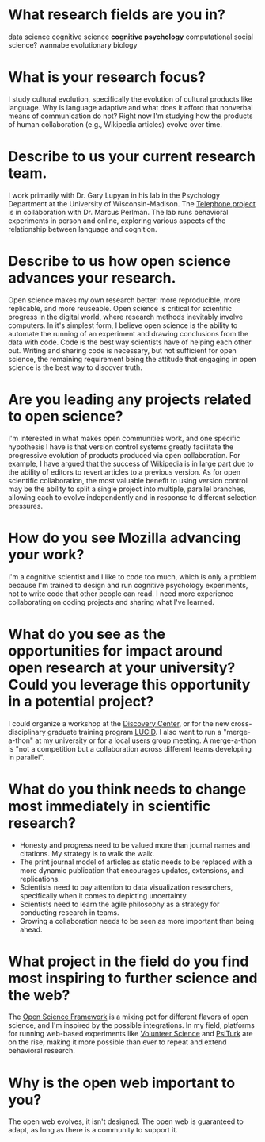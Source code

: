 # What research fields are you in?

data science
cognitive science
**cognitive psychology**
computational social science?
wannabe evolutionary biology

# What is your research focus?

I study cultural evolution, specifically the evolution of cultural products like language. Why is language adaptive and what does it afford that nonverbal means of communication do not? Right now I'm studying how the products of human collaboration (e.g., Wikipedia articles) evolve over time.

# Describe to us your current research team.

I work primarily with Dr. Gary Lupyan in his lab in the Psychology Department at the University of Wisconsin-Madison. The [Telephone project](http://github.com/lupyanlab/telephone-app) is in collaboration with Dr. Marcus Perlman. The lab runs behavioral experiments in person and online, exploring various aspects of the relationship between language and cognition.

# Describe to us how open science advances your research.

Open science makes my own research better: more reproducible, more replicable, and more reuseable. Open science is critical for scientific progress in the digital world, where research methods inevitably involve computers. In it's simplest form, I believe open science is the ability to automate the running of an experiment and drawing conclusions from the data with code. Code is the best way scientists have of helping each other out. Writing and sharing code is necessary, but not sufficient for open science, the remaining requirement being the attitude that engaging in open science is the best way to discover truth.

# Are you leading any projects related to open science?

I'm interested in what makes open communities work, and one specific hypothesis I have is that version control systems greatly facilitate the progressive evolution of products produced via open collaboration. For example, I have argued that the success of Wikipedia is in large part due to the ability of editors to revert articles to a previous version. As for open scientific collaboration, the most valuable benefit to using version control may be the ability to split a single project into multiple, parallel branches, allowing each to evolve independently and in response to different selection pressures.

# How do you see Mozilla advancing your work?

I'm a cognitive scientist and I like to code too much, which is only a problem because I'm trained to design and run cognitive psychology experiments, not to write code that other people can read. I need more experience collaborating on coding projects and sharing what I've learned.

# What do you see as the opportunities for impact around open research at your university? Could you leverage this opportunity in a potential project?

I could organize a workshop at the [Discovery Center](https://discovery.wisc.edu/), or for the new cross-disciplinary graduate training program [LUCID](https://lucid.wisc.edu/). I also want to run a "merge-a-thon" at my university or for a local users group meeting. A merge-a-thon is "not a competition but a collaboration across different teams developing in parallel".

# What do you think needs to change most immediately in scientific research?

* Honesty and progress need to be valued more than journal names and citations. My strategy is to walk the walk.
* The print journal model of articles as static needs to be replaced with a more dynamic publication that encourages updates, extensions, and replications.
* Scientists need to pay attention to data visualization researchers, specifically when it comes to depicting uncertainty.
* Scientists need to learn the agile philosophy as a strategy for conducting research in teams.
* Growing a collaboration needs to be seen as more important than being ahead.

# What project in the field do you find most inspiring to further science and the web?

The [Open Science Framework](https://osf.io) is a mixing pot for different flavors of open science, and I'm inspired by the possible integrations. In my field, platforms for running web-based experiments like [Volunteer Science](https://volunteerscience.com/) and [PsiTurk](https://psiturk.org/) are on the rise, making it more possible than ever to repeat and extend behavioral research.

# Why is the open web important to you?

The open web evolves, it isn't designed. The open web is guaranteed to adapt, as long as there is a community to support it.
